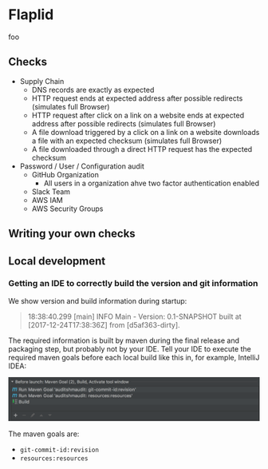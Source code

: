 # Flaplid

foo

## Checks

* Supply Chain
  * DNS records are exactly as expected
  * HTTP request ends at expected address after possible redirects (simulates full Browser)
  * HTTP request after click on a link on a website ends at expected address after possible redirects (simulates full Browser)
  * A file download triggered by a click on a link on a website downloads a file with an expected checksum (simulates full Browser)
  * A file downloaded through a direct HTTP request has the expected checksum
* Password / User / Configuration audit
  * GitHub Organization
    * All users in a organization ahve two factor authentication enabled
  * Slack Team
  * AWS IAM
  * AWS Security Groups

## Writing your own checks

## Local development

### Getting an IDE to correctly build the version and git information

We show version and build information during startup:

> 18:38:40.299 [main] INFO Main - Version: 0.1-SNAPSHOT built at [2017-12-24T17:38:36Z] from [d5af363-dirty].

The required information is built by maven during the final release and packaging step, but probably not by your IDE. Tell your IDE to execute the required maven goals before each local build like this in, for example, IntelliJ IDEA:

![IntelliJ build steps](maven-build-ide.png)

The maven goals are:

* `git-commit-id:revision`
* `resources:resources`
